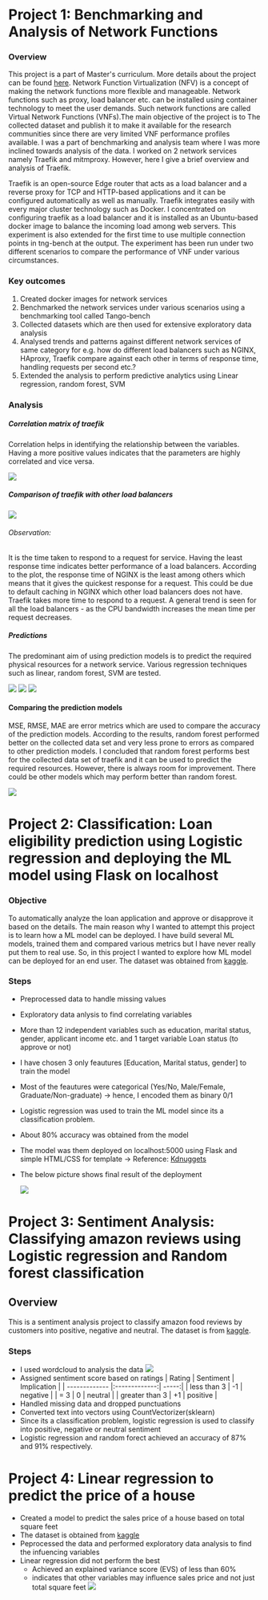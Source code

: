 # Project 1:  Benchmarking and Analysis of Network Functions

### Overview 
 
This project is a part of Master's curriculum. More details about the project can be found [here](https://en.cs.uni-paderborn.de/cn/teaching/theses-student-projects/student-project-groups-completed/ba). Network Function Virtualization (NFV) is a concept of making the network functions more flexible and manageable. Network functions such as proxy, load balancer etc. can be installed using container technology to meet the user demands. Such network functions are called Virtual Network Functions (VNFs).The main objective of the project is to The collected dataset and publish it to make it available for the research communities since there are very limited VNF performance profiles available. I was a part of benchmarking and analysis team where I was more inclined towards analysis of the data.  I worked on 2 network services namely Traefik and mitmproxy. However, here I give a brief overview and analysis of Traefik.

Traefik is an open-source Edge router that acts as a load balancer and a reverse proxy for TCP and HTTP-based applications and it can be configured automatically as well as manually. Traefik integrates easily with every major cluster technology such as Docker. I concentrated on configuring traefik as a load balancer and it is installed as an Ubuntu-based docker image to balance the incoming load among web servers. This experiment is also extended for the first time to use multiple connection points in tng-bench at the output. The experiment has been run under two different scenarios to compare the performance of VNF under various circumstances.


### Key outcomes

<ol>
<li> Created docker images for network services </li>
<li> Benchmarked the network services under various scenarios using a benchmarking tool called Tango-bench </li>
<li> Collected datasets which are then used for extensive exploratory data analysis </li>
<li> Analysed trends and patterns against different network services of same category for e.g. how do different load balancers such as NGINX, HAproxy, Traefik compare against        each other in terms of response time, handling requests per second etc.? </li>
<li> Extended the analysis to perform predictive analytics using Linear regression, random forest, SVM </li>
</ol>

### Analysis

##### Correlation matrix of traefik

Correlation helps in identifying the relationship between the variables. Having a more positive values indicates that the parameters are highly correlated and vice versa.

![](/benchmarking_and_performanceProfiling_of_Networkfunctions/correlation_traefik.jpg)

##### Comparison of traefik with other load balancers

![](/benchmarking_and_performanceProfiling_of_Networkfunctions/mean_time.jpg)

######  Observation: 
It is the time taken to respond to a request for service.  Having the least response time indicates better performance of a load balancers. According to the plot, the response time of NGINX is the least among others which means that it gives the quickest response for a request. This could be due to default caching in NGINX which other load balancers does not have. Traefik takes more time to respond to a request. A general trend is seen for all the load balancers - as the CPU bandwidth increases the mean time per request decreases.

##### Predictions

The predominant aim of using prediction models is to predict the required physical resources for a network service. Various regression techniques such as linear, random forest, SVM are tested.

![](/benchmarking_and_performanceProfiling_of_Networkfunctions/Linear_regression.jpg) ![](/benchmarking_and_performanceProfiling_of_Networkfunctions/Random_forest.jpg)
![](/benchmarking_and_performanceProfiling_of_Networkfunctions/SVM.jpg)

#### Comparing the prediction models

MSE, RMSE, MAE are error metrics which are used to compare the accuracy of the prediction models. According to the results, random forest performed better on the collected data set and very less prone to errors as compared to other prediction models. I concluded that random forest performs best for the collected data set of traefik and it can be used to predict the required resources. However, there is always room for improvement. There could be other models which may perform better than random forest.

![](/benchmarking_and_performanceProfiling_of_Networkfunctions/comparison.jpg)


# Project 2:  Classification: Loan eligibility prediction using Logistic regression and deploying the ML model using Flask on localhost

### Objective

To automatically analyze the loan application and approve or disapprove it based on the details. The main reason why I wanted to attempt this project is to learn how a ML model can be deployed. I have build several ML models, trained them and compared various metrics but I have never really put them to real use. So, in this project I wanted to explore how ML model can be deployed for an end user.
The dataset was obtained from [kaggle](https://www.kaggle.com/altruistdelhite04/loan-prediction-problem-dataset).

### Steps
* Preprocessed data to handle missing values
* Exploratory data anlysis to find correlating variables
* More than 12 independent variables such as education, marital status, gender, applicant income etc. and 1 target variable Loan status (to approve or not)
* I have chosen 3 only feautures [Education, Marital status, gender] to train the model
* Most of the feautures were categorical (Yes/No, Male/Female, Graduate/Non-graduate) -> hence, I encoded them as binary 0/1
* Logistic regression was used to train the ML model since its a classification problem.
* About 80% accuracy was obtained from the model
* The model was them deployed on localhost:5000 using Flask and simple HTML/CSS for template -> Reference: [Kdnuggets](https://www.kdnuggets.com/2019/10/easily-deploy-machine-learning-models-using-flask.html)
* The below picture shows final result of the deployment 
                                                                 
   ![](/loan_prediction/deployment.PNG)
   

# Project 3: Sentiment Analysis: Classifying amazon reviews using Logistic regression and Random forest classification

## Overview

This is a sentiment analysis project to classify amazon food reviews by customers into positive, negative and neutral.
The dataset is from [kaggle](https://www.kaggle.com/laowingkin/amazon-fine-food-review-sentiment-analysis).

### Steps
* I used wordcloud to analysis the data 
  ![](/Sentiment_analysis_AmazonFoodReviews/images/positive.png)
* Assigned sentiment score based on ratings
    | Rating      | Sentiment         | Implication |
    | ------------- |:-------------:| -----:|
    | less than 3     | -1 | negative |
    | = 3     | 0      |   neutral |
    | greater than 3 | +1      |    positive |
* Handled missing data and dropped punctuations
* Converted text into vectors using CountVectorizer(sklearn)
* Since its a classification problem, logistic regression is used to classify into positive, negative or neutral sentiment
* Logistic regression and random forect achieved an accuracy of 87% and 91% respectively.

# Project 4: Linear regression to predict the price of a house

* Created a model to predict the sales price of a house based on total square feet
* The dataset is obtained from [kaggle](https://www.kaggle.com/c/house-prices-advanced-regression-techniques)
* Peprocessed the data and performed exploratory data analysis to find the infuencing variables
* Linear regression did not perform the best
   - Achieved an explained variance score (EVS) of less than 60%
   - indicates that other variables may influence sales price and not just total square feet
      ![](/images/LinearReg.jpg)

   
